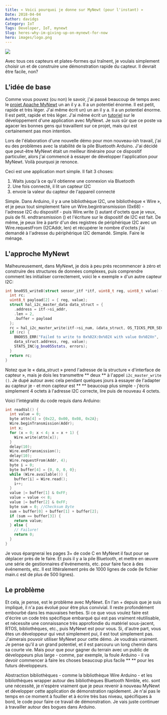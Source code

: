 ```yaml
---
title: « Voici pourquoi je donne sur MyNewt (pour l'instant) »
Date: 2018-04-04
Author: davidgs
Category: IoT
Tags: Developer, IoT, mynewt
Slug: heres-why-im-giving-up-on-mynewt-for-now
hero: images/logo.png
---
```


![](/posts/category/iot/iot-software/images/IMG_3724-300x293.jpg)

Avec tous ces capteurs et plates-formes qui traînent, je voulais simplement choisir un et de construire une démonstration rapide du capteur. Il devrait être facile, non?

## L'idée de base

Comme vous pouvez (ou non) le savoir, j'ai passé beaucoup de temps avec le [projet Apache MyNewt](https://mynewt.apache.org/) un an il y a. Il a un potentiel énorme. Il est petit, rapide et très léger. J'ai même écrit un) un an il y a. Il a un potentiel énorme. Il est petit, rapide et très léger. J'ai même écrit un [tutoriel](/posts/category/iot/iot-software/building-an-app-with-apache-mynewt/) sur le développement d'une application avec MyNewt. Je suis sûr que ce poste va agacer les bonnes gens qui travaillent sur ce projet, mais qui est certainement pas mon intention.

Lors de l'élaboration d'une nouvelle démo pour mon nouveau-ish travail, j'ai eu des problèmes avec la stabilité de la pile Bluetooth Arduino. J'ai décidé que peut-être MyNewt était un meilleur itinéraire pour ce dispositif particulier, alors j'ai commencé à essayer de développer l'application pour MyNewt. Voilà pourquoi je renonce.

Ceci est une application mort simple. Il fait 3 choses:

1. Waits jusqu'à ce qu'il obtienne une connexion via Bluetooth
2. Une fois connecté, il lit un capteur I2C
3. envoie la valeur du capteur de l'appareil connecté

Simple. Dans Arduino, il y a une bibliothèque I2C, une bibliothèque « Wire », et je peux tout simplement faire un Wire.begintransmission (0x68) - l'adresse I2C du dispositif - puis Wire.write () autant d'octets que je veux, puis de fil. endtransmission () et l'écriture sur le dispositif de I2C est fait. De même, je peux lire à partir d'un des registres de périphérique I2C avec un Wire.requestFrom (I2CAddr, len) et récupérer le nombre d'octets j'ai demandé à l'adresse du périphérique I2C demandé. Simple. Faire le ménage.

## L'approche MyNewt

Malheureusement, dans MyNewt, je dois à peu près recommencer à zéro et construire des structures de données complexes, puis comprendre comment les initialiser correctement, voici le « exemple » d'un autre capteur I2C:

```cpp
int bno055_write8(struct sensor_itf *itf, uint8_t reg, uint8_t value) {
  int rc;
  uint8_t payload[2] = { reg, value};
  struct hal_i2c_master_data data_struct = {
    .address = itf->si_addr,
    .len = 2,
    .buffer = payload
  };
  rc = hal_i2c_master_write(itf->si_num, &data_struct, OS_TICKS_PER_SEC, 1);
  if (rc) {
    BNO055_ERR("Failed to write to 0x%02X:0x%02X with value 0x%02Xn",
    data_struct.address, reg, value);
    STATS_INC(g_bno055stats, errors);
  }
  return rc;
}
```

Notez que le « data_struct » prend l'adresse de la structure « d'interface de capteur », mais je dois les transmettre ** deux ** à l'appel `i2c_master_write ()`. Je dupé autour avec cela pendant quelques jours à essayer de l'adapter au capteur je - et mon capteur est ** ** beaucoup plus simple - j'écris simplement 4 octets à l'adresse I2C correcte, lire puis de nouveau 4 octets.

Voici l'intégralité du code requis dans Arduino:

```cpp
int readVal() {
  int value = 0;
  byte attn[4] = {0x22, 0x00, 0x08, 0x2A};
  Wire.beginTransmission(Addr);
  int x;
  for (x = 0; x < 4; x = x + 1) {
    Wire.write(attn[x]);
  }
  delay(10);
  Wire.endTransmission();
  delay(10);
  Wire.requestFrom(Addr, 4);
  byte i = 0;
  byte buffer[4] = {0, 0, 0, 0};
  while (Wire.available()) {
    buffer[i] = Wire.read();
    i++;
  }
  value |= buffer[1] & 0xFF;
  value = value << 8;
  value |= buffer[2] & 0xFF;
  byte sum = 0; //Checksum Byte
  sum = buffer[0] + buffer[1] + buffer[2];
  if (sum == buffer[3]) {
    return value;
  } else {
    // Failure!
    return 0;
  }
}
```

Je vous épargnerai les pages 3+ de code C en MyNewt il faut pour se déplacer près de le faire. Et puis il y a la pile Bluetooth, et mettre en œuvre une série de gestionnaires d'événements, etc. pour faire face à des événements, etc. Il est littéralement près de 1000 lignes de code (le fichier main.c est de plus de 500 lignes).

## Le problème

Et cela, je pense, est le problème avec MyNewt. En l'an + depuis que je suis impliqué, il n'a pas évolué pour être plus convivial. Il reste profondément embourbé dans les mauvaises herbes. Si ce que vous voulez faire est d'écrire un code très spécifique embarqué qui est pas vraiment réutilisable, et nécessite une connaissance très approfondie du matériel sous-jacent, RTOS, bibliothèques, etc., puis MyNewt est pour vous. Si, d'autre part, vous êtes un développeur qui veut simplement pui, il est tout simplement pas. J'aimerais pouvoir utiliser MyNewt pour cette démo. Je voudrais vraiment. Je pense qu'il a un grand potentiel, et il est parcouru un long chemin dans sa courte vie. Mais pour que pour gagner du terrain avec un public de développeurs plus large - comme, par exemple, la foule Arduino - il va devoir commencer à faire les choses beaucoup plus facile ** ** pour les futurs développeurs.

Abstraction bibliothèques - comme la bibliothèque Wire Arduino - et les bibliothèques wrapper autour des bibliothèques Bluetooth Nimble, etc. sont une nécessité, je n'espère vraiment que je peux revenir à nouveau MyNewt et développer cette application de démonstration rapidement. Je n'ai pas le temps en ce moment à fouiller et à écrire très bas niveau, spécifiques à bord, le code pour faire ce travail de démonstration. Je vais juste continuer à travailler autour des bogues dans Arduino.
